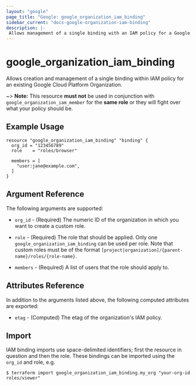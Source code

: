 ```yaml
---
layout: "google"
page_title: "Google: google_organization_iam_binding"
sidebar_current: "docs-google-organization-iam-binding"
description: |-
 Allows management of a single binding with an IAM policy for a Google Cloud Platform Organization.
---
```


# google\_organization\_iam\_binding

Allows creation and management of a single binding within IAM policy for
an existing Google Cloud Platform Organization.

~> **Note:** This resource __must not__ be used in conjunction with
   `google_organization_iam_member` for the __same role__ or they will fight over
   what your policy should be.

## Example Usage

```hcl
resource "google_organization_iam_binding" "binding" {
  org_id = "123456789"
  role    = "roles/browser"

  members = [
    "user:jane@example.com",
  ]
}
```

## Argument Reference

The following arguments are supported:

* `org_id` - (Required) The numeric ID of the organization in which you want to create a custom role.

* `role` - (Required) The role that should be applied. Only one
    `google_organization_iam_binding` can be used per role. Note that custom roles must be of the format
    `[project|organization]/{parent-name}/roles/{role-name}`.

* `members` - (Required) A list of users that the role should apply to.

## Attributes Reference

In addition to the arguments listed above, the following computed attributes are
exported:

* `etag` - (Computed) The etag of the organization's IAM policy.

## Import

IAM binding imports use space-delimited identifiers; first the resource in question and then the role.  These bindings can be imported using the `org_id` and role, e.g.

```
$ terraform import google_organization_iam_binding.my_org "your-org-id roles/viewer"
```
